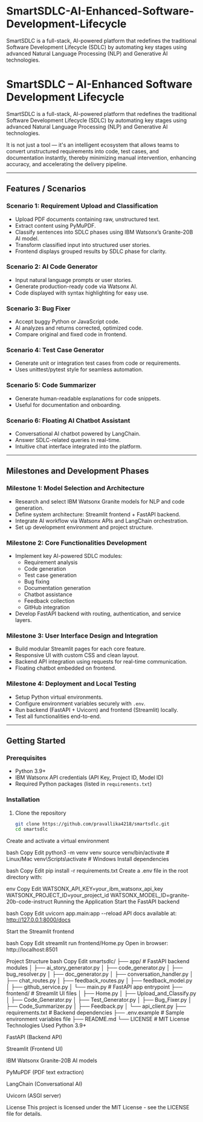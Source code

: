 # SmartSDLC-AI-Enhanced-Software-Development-Lifecycle
SmartSDLC is a full-stack, AI-powered platform that redefines the traditional Software Development Lifecycle (SDLC) by automating key stages using advanced Natural Language Processing (NLP) and Generative AI technologies.

# SmartSDLC – AI-Enhanced Software Development Lifecycle

SmartSDLC is a full-stack, AI-powered platform that redefines the traditional Software Development Lifecycle (SDLC) by automating key stages using advanced Natural Language Processing (NLP) and Generative AI technologies.

It is not just a tool — it's an intelligent ecosystem that allows teams to convert unstructured requirements into code, test cases, and documentation instantly, thereby minimizing manual intervention, enhancing accuracy, and accelerating the delivery pipeline.

---

## Features / Scenarios

### Scenario 1: Requirement Upload and Classification
- Upload PDF documents containing raw, unstructured text.
- Extract content using PyMuPDF.
- Classify sentences into SDLC phases using IBM Watsonx’s Granite-20B AI model.
- Transform classified input into structured user stories.
- Frontend displays grouped results by SDLC phase for clarity.

### Scenario 2: AI Code Generator
- Input natural language prompts or user stories.
- Generate production-ready code via Watsonx AI.
- Code displayed with syntax highlighting for easy use.

### Scenario 3: Bug Fixer
- Accept buggy Python or JavaScript code.
- AI analyzes and returns corrected, optimized code.
- Compare original and fixed code in frontend.

### Scenario 4: Test Case Generator
- Generate unit or integration test cases from code or requirements.
- Uses unittest/pytest style for seamless automation.

### Scenario 5: Code Summarizer
- Generate human-readable explanations for code snippets.
- Useful for documentation and onboarding.

### Scenario 6: Floating AI Chatbot Assistant
- Conversational AI chatbot powered by LangChain.
- Answer SDLC-related queries in real-time.
- Intuitive chat interface integrated into the platform.

---

## Milestones and Development Phases

### Milestone 1: Model Selection and Architecture
- Research and select IBM Watsonx Granite models for NLP and code generation.
- Define system architecture: Streamlit frontend + FastAPI backend.
- Integrate AI workflow via Watsonx APIs and LangChain orchestration.
- Set up development environment and project structure.

### Milestone 2: Core Functionalities Development
- Implement key AI-powered SDLC modules:
  - Requirement analysis
  - Code generation
  - Test case generation
  - Bug fixing
  - Documentation generation
  - Chatbot assistance
  - Feedback collection
  - GitHub integration
- Develop FastAPI backend with routing, authentication, and service layers.

### Milestone 3: User Interface Design and Integration
- Build modular Streamlit pages for each core feature.
- Responsive UI with custom CSS and clean layout.
- Backend API integration using requests for real-time communication.
- Floating chatbot embedded on frontend.

### Milestone 4: Deployment and Local Testing
- Setup Python virtual environments.
- Configure environment variables securely with `.env`.
- Run backend (FastAPI + Uvicorn) and frontend (Streamlit) locally.
- Test all functionalities end-to-end.

---

## Getting Started

### Prerequisites
- Python 3.9+
- IBM Watsonx API credentials (API Key, Project ID, Model ID)
- Required Python packages (listed in `requirements.txt`)

### Installation

1. Clone the repository
   ```bash
   git clone https://github.com/pravallika4218/smartsdlc.git
   cd smartsdlc
Create and activate a virtual environment

bash
Copy
Edit
python3 -m venv venv
source venv/bin/activate  # Linux/Mac
venv\Scripts\activate     # Windows
Install dependencies

bash
Copy
Edit
pip install -r requirements.txt
Create a .env file in the root directory with:

env
Copy
Edit
WATSONX_API_KEY=your_ibm_watsonx_api_key
WATSONX_PROJECT_ID=your_project_id
WATSONX_MODEL_ID=granite-20b-code-instruct
Running the Application
Start the FastAPI backend

bash
Copy
Edit
uvicorn app.main:app --reload
API docs available at: http://127.0.0.1:8000/docs

Start the Streamlit frontend

bash
Copy
Edit
streamlit run frontend/Home.py
Open in browser: http://localhost:8501

Project Structure
bash
Copy
Edit
smartsdlc/
├── app/                  # FastAPI backend modules
│   ├── ai_story_generator.py
│   ├── code_generator.py
│   ├── bug_resolver.py
│   ├── doc_generator.py
│   ├── conversation_handler.py
│   ├── chat_routes.py
│   ├── feedback_routes.py
│   ├── feedback_model.py
│   ├── github_service.py
│   └── main.py           # FastAPI app entrypoint
├── frontend/             # Streamlit UI files
│   ├── Home.py
│   ├── Upload_and_Classify.py
│   ├── Code_Generator.py
│   ├── Test_Generator.py
│   ├── Bug_Fixer.py
│   ├── Code_Summarizer.py
│   ├── Feedback.py
│   └── api_client.py
├── requirements.txt      # Backend dependencies
├── .env.example          # Sample environment variables file
├── README.md
└── LICENSE               # MIT License
Technologies Used
Python 3.9+

FastAPI (Backend API)

Streamlit (Frontend UI)

IBM Watsonx Granite-20B AI models

PyMuPDF (PDF text extraction)

LangChain (Conversational AI)

Uvicorn (ASGI server)

License
This project is licensed under the MIT License - see the LICENSE file for details.


